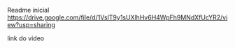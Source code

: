 Readme inicial
https://drive.google.com/file/d/1VsIT9y1sUXlhHv6H4WpFh9MNdXfUcYR2/view?usp=sharing

link do video

